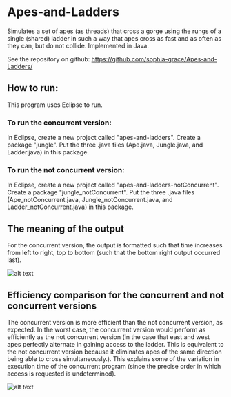 # Apes-and-Ladders
Simulates a set of apes (as threads) that cross a gorge using the rungs of a single (shared) ladder in such a way that apes cross as fast and as often as they can, but do not collide. Implemented in Java.

See the repository on github: https://github.com/sophia-grace/Apes-and-Ladders/

## How to run:
This program uses Eclipse to run. 

### To run the concurrent version:
In Eclipse, create a new project called "apes-and-ladders". Create a package "jungle". Put the three .java files (Ape.java, Jungle.java, and Ladder.java) in this package.

### To run the not concurrent version:
In Eclipse, create a new project called "apes-and-ladders-notConcurrent". Create a package "jungle_notConcurrent". Put the three .java files (Ape_notConcurrent.java, Jungle_notConcurrent.java, and Ladder_notConcurrent.java) in this package.

## The meaning of the output
For the concurrent version, the output is formatted such that time increases from left to right, top to bottom (such that the bottom right output occurred last).

![alt text](https://github.com/sophia-grace/Apes-and-Ladders/concurrent_sample_output.png)

## Efficiency comparison for the concurrent and not concurrent versions
The concurrent version is more efficient than the not concurrent version, as expected. In the worst case, the concurrent version would perform as efficiently as the not concurrent version (in the case that east and west apes perfectly alternate in gaining access to the ladder. This is equivalent to the not concurrent version because it eliminates apes of the same direction being able to cross simultaneously.). This explains some of the variation in execution time of the concurrent program (since the precise order in which access is requested is undetermined).

![alt text](https://docs.google.com/spreadsheets/d/e/2PACX-1vQoX6Jhu8nBQDAmNsfsLDo_UHwggdj-xHmBBIVKiGBi6TNrd0rbAvu5czocsy_cxISO1sVeJes4I8fA/pubchart?oid=1032139997&format=image)
